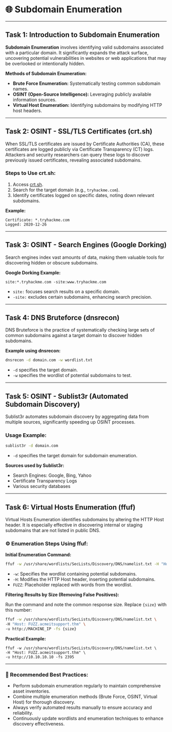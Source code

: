 # 🌐 Subdomain Enumeration

---

## Task 1: Introduction to Subdomain Enumeration

**Subdomain Enumeration** involves identifying valid subdomains associated with a particular domain. It significantly expands the attack surface, uncovering potential vulnerabilities in websites or web applications that may be overlooked or intentionally hidden.

**Methods of Subdomain Enumeration:**

* **Brute Force Enumeration:** Systematically testing common subdomain names.
* **OSINT (Open-Source Intelligence):** Leveraging publicly available information sources.
* **Virtual Host Enumeration:** Identifying subdomains by modifying HTTP host headers.

---

## Task 2: OSINT - SSL/TLS Certificates (crt.sh)

When SSL/TLS certificates are issued by Certificate Authorities (CA), these certificates are logged publicly via Certificate Transparency (CT) logs. Attackers and security researchers can query these logs to discover previously issued certificates, revealing associated subdomains.

### Steps to Use crt.sh:

1. Access [crt.sh](https://crt.sh).
2. Search for the target domain (e.g., `tryhackme.com`).
3. Identify certificates logged on specific dates, noting down relevant subdomains.

**Example:**

```
Certificate: *.tryhackme.com  
Logged: 2020-12-26  
```

---

## Task 3: OSINT - Search Engines (Google Dorking)

Search engines index vast amounts of data, making them valuable tools for discovering hidden or obscure subdomains.

**Google Dorking Example:**

```text
site:*.tryhackme.com -site:www.tryhackme.com
```

* `site:` focuses search results on a specific domain.
* `-site:` excludes certain subdomains, enhancing search precision.

---

## Task 4: DNS Bruteforce (dnsrecon)

DNS Bruteforce is the practice of systematically checking large sets of common subdomains against a target domain to discover hidden subdomains.

**Example using dnsrecon:**

```bash
dnsrecon -d domain.com -w wordlist.txt
```

* `-d` specifies the target domain.
* `-w` specifies the wordlist of potential subdomains to test.

---

## Task 5: OSINT - Sublist3r (Automated Subdomain Discovery)

Sublist3r automates subdomain discovery by aggregating data from multiple sources, significantly speeding up OSINT processes.

### Usage Example:

```bash
sublist3r -d domain.com
```

* `-d` specifies the target domain for subdomain enumeration.

**Sources used by Sublist3r:**

* Search Engines: Google, Bing, Yahoo
* Certificate Transparency Logs
* Various security databases

---

## Task 6: Virtual Hosts Enumeration (ffuf)

Virtual Hosts Enumeration identifies subdomains by altering the HTTP Host header. It is especially effective in discovering internal or staging subdomains that are not listed in public DNS.

### ⚙️ **Enumeration Steps Using ffuf:**

**Initial Enumeration Command:**

```bash
ffuf -w /usr/share/wordlists/SecLists/Discovery/DNS/namelist.txt -H "Host: FUZZ.acmeitsupport.thm" -u http://MACHINE_IP
```

* `-w`: Specifies the wordlist containing potential subdomains.
* `-H`: Modifies the HTTP Host header, inserting potential subdomains.
* `FUZZ`: Placeholder replaced with words from the wordlist.

**Filtering Results by Size (Removing False Positives):**

Run the command and note the common response size. Replace `{size}` with this number:

```bash
ffuf -w /usr/share/wordlists/SecLists/Discovery/DNS/namelist.txt \
-H "Host: FUZZ.acmeitsupport.thm" \
-u http://MACHINE_IP -fs {size}
```

**Practical Example:**

```
ffuf -w /usr/share/wordlists/SecLists/Discovery/DNS/namelist.txt \
-H "Host: FUZZ.acmeitsupport.thm" \
-u http://10.10.10.10 -fs 2395
```

---

### 📌 Recommended Best Practices:

* Perform subdomain enumeration regularly to maintain comprehensive asset inventories.
* Combine multiple enumeration methods (Brute Force, OSINT, Virtual Host) for thorough discovery.
* Always verify automated results manually to ensure accuracy and reliability.
* Continuously update wordlists and enumeration techniques to enhance discovery effectiveness.

